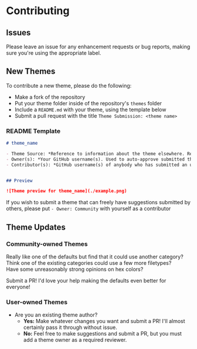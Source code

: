 # Contributing

## Issues

Please leave an issue for any enhancement requests or bug reports, making sure you're using the appropriate label.

## New Themes

To contribute a new theme, please do the following:
- Make a fork of the repository
- Put your theme folder inside of the repository's `themes` folder
- Include a `README.md` with your theme, using the template below
- Submit a pull request with the title `Theme Submission: <theme name>`

### README Template

```md
# theme_name 

- Theme Source: *Reference to information about the theme elsewhere. Required if you're submitting a theme based on a palette you didn't create.*
- Owner(s): *Your GitHub username(s). Used to auto-approve submitted theme update PRs. This refers to the theme submission owner, NOT the palette/name/copyright/etc. owner*
- Contributor(s): *GitHub username(s) of anybody who has submitted an update, but isn't an original author (if any)*


## Preview

![Theme preview for theme_name](./example.png)

```

If you wish to submit a theme that can freely have suggestions submitted by others, please put `- Owner: Community` with yourself as a contributor

## Theme Updates

### Community-owned Themes

Really like one of the defaults but find that it could use another category?  
Think one of the existing categories could use a few more filetypes?  
Have some unreasonably strong opinions on hex colors?  

Submit a PR! I'd love your help making the defaults even better for everyone!

### User-owned Themes

- Are you an existing theme author?
  - **Yes:** Make whatever changes you want and submit a PR! I'll almost certainly pass it through without issue.
  - **No:** Feel free to make suggestions and submit a PR, but you must add a theme owner as a required reviewer.

